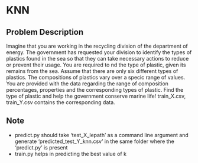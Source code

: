 <h1>KNN</h1>
<h2>Problem Description</h2>
<p>Imagine that you are working in the recycling division of the department of energy. The government has
requested your division to identify the types of plastics found in the sea so that they can take necessary
actions to reduce or prevent their usage. You are required to nd the type of plastic, given its remains from
the sea.
Assume that there are only six different types of plastics. The compositions of plastics vary over a specic
range of values. You are provided with the data regarding the range of composition percentages, properties
and the corresponding types of plastic.
Find the type of plastic and help the government conserve marine life!
train_X.csv, train_Y.csv contains the corresponding data.
</p>
<h2>Note</h2>
<ul>
<li>predict.py should take ‘test_X_lepath’ as a command line argument and generate ‘predicted_test_Y_knn.csv’
in the same folder where the ‘predict.py’ is present</li>
<li>train.py helps in predicting the best value of k</li>
</ul>
